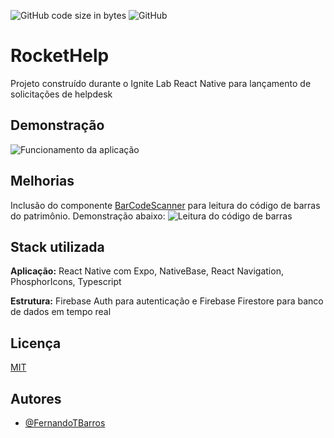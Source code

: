 
![GitHub code size in bytes](https://img.shields.io/github/languages/code-size/FernandoTBarros/RocketHelp?style=for-the-badge)
![GitHub](https://img.shields.io/github/license/FernandoTBarros/RocketHelp?style=for-the-badge)

# RocketHelp

Projeto construído durante o Ignite Lab React Native para lançamento de solicitações de helpdesk


## Demonstração

![Funcionamento da aplicação](https://i.imgur.com/4kOmyYU.gif)


## Melhorias

Inclusão do componente [BarCodeScanner](https://docs.expo.dev/versions/latest/sdk/bar-code-scanner/) para leitura do código de barras do patrimônio.
Demonstração abaixo:
![Leitura do código de barras](https://j.gifs.com/MZ2043.gif)


## Stack utilizada

**Aplicação:** React Native com Expo, NativeBase, React Navigation, PhosphorIcons, Typescript

**Estrutura:** Firebase Auth para autenticação e Firebase Firestore para banco de dados em tempo real


## Licença

[MIT](https://choosealicense.com/licenses/mit/)


## Autores

- [@FernandoTBarros](https://github.com/FernandoTBarros)

